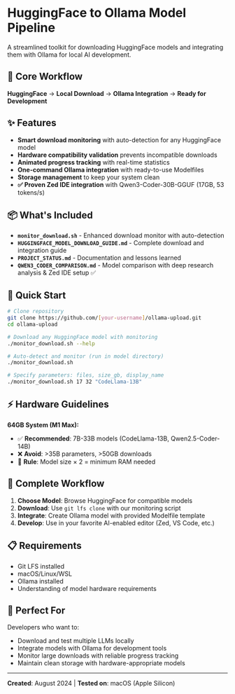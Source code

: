 # HuggingFace to Ollama Model Pipeline

A streamlined toolkit for downloading HuggingFace models and integrating them with Ollama for local AI development.

## 🚀 Core Workflow

**HuggingFace** → **Local Download** → **Ollama Integration** → **Ready for Development**

## ✨ Features

- **Smart download monitoring** with auto-detection for any HuggingFace model
- **Hardware compatibility validation** prevents incompatible downloads
- **Animated progress tracking** with real-time statistics
- **One-command Ollama integration** with ready-to-use Modelfiles
- **Storage management** to keep your system clean
- **✅ Proven Zed IDE integration** with Qwen3-Coder-30B-GGUF (17GB, 53 tokens/s)

## 📦 What's Included

- **`monitor_download.sh`** - Enhanced download monitor with auto-detection
- **`HUGGINGFACE_MODEL_DOWNLOAD_GUIDE.md`** - Complete download and integration guide  
- **`PROJECT_STATUS.md`** - Documentation and lessons learned
- **`QWEN3_CODER_COMPARISON.md`** - Model comparison with deep research analysis & Zed IDE setup ✅

## 🎯 Quick Start

```bash
# Clone repository
git clone https://github.com/[your-username]/ollama-upload.git
cd ollama-upload

# Download any HuggingFace model with monitoring
./monitor_download.sh --help

# Auto-detect and monitor (run in model directory)
./monitor_download.sh

# Specify parameters: files, size_gb, display_name
./monitor_download.sh 17 32 "CodeLlama-13B"
```

## ⚡ Hardware Guidelines

**64GB System (M1 Max):**
- ✅ **Recommended**: 7B-33B models (CodeLlama-13B, Qwen2.5-Coder-14B)
- ❌ **Avoid**: >35B parameters, >50GB downloads
- 🧮 **Rule**: Model size × 2 = minimum RAM needed

## 🔄 Complete Workflow

1. **Choose Model**: Browse HuggingFace for compatible models
2. **Download**: Use `git lfs clone` with our monitoring script
3. **Integrate**: Create Ollama model with provided Modelfile template
4. **Develop**: Use in your favorite AI-enabled editor (Zed, VS Code, etc.)

## 📋 Requirements

- Git LFS installed
- macOS/Linux/WSL
- Ollama installed
- Understanding of model hardware requirements

## 🤝 Perfect For

Developers who want to:
- Download and test multiple LLMs locally
- Integrate models with Ollama for development tools
- Monitor large downloads with reliable progress tracking
- Maintain clean storage with hardware-appropriate models

---

**Created**: August 2024 | **Tested on**: macOS (Apple Silicon) 